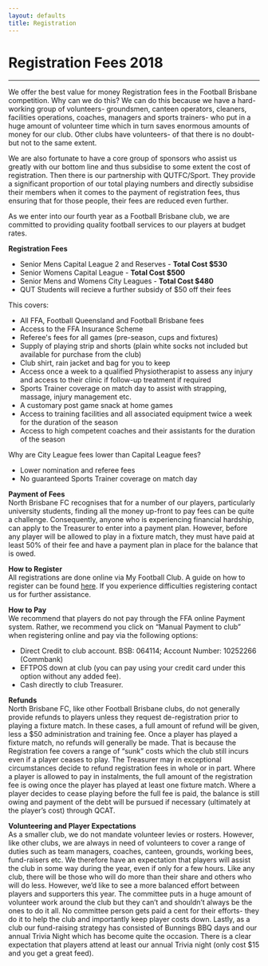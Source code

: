 ```yaml
---
layout: defaults
title: Registration
---
```


<div class="container">
  <div class="row top-buffer">
    <div class="col">
      <h1 class="text-center">Registration Fees 2018</h1>
    </div>
  </div>
  <hr>
  <div class="row">
    <div class="col-md-8 offset-md-2 text-justify">
<section id="History" markdown="1">
We offer the best value for money Registration fees in the Football Brisbane competition. Why can we do this? We can do this because we have a hard-working group of volunteers- groundsmen, canteen operators, cleaners, facilities operations, coaches, managers and sports trainers- who put in a huge amount of volunteer time which in turn saves enormous amounts of money for our club. Other clubs have volunteers- of that there is no doubt-but not to the same extent.  

We are also fortunate to have a core group of sponsors who assist us greatly with our bottom line and thus subsidise to some extent the cost of registration. Then there is our partnership with QUTFC/Sport. They provide a significant proportion of our total playing numbers and directly subsidise their members when it comes to the payment of registration fees, thus ensuring that for those people, their fees are reduced even further.  

As we enter into our fourth year as a Football Brisbane club, we are committed to providing quality football services to our players at budget rates.  

__Registration Fees__  
* Senior Mens Capital League 2 and Reserves - __Total Cost $530__  
* Senior Womens Capital League - __Total Cost $500__
* Senior Mens and Womens City Leagues - __Total Cost $480__
* QUT Students will recieve a further subsidy of $50 off their fees

This covers:
* All FFA, Football Queensland and Football Brisbane fees
* Access to the FFA Insurance Scheme
* Referee's fees for all games (pre-season, cups and fixtures)
* Supply of playing strip and shorts (plain white socks not included but available for purchase from the club)
* Club shirt, rain jacket and bag for you to keep
* Access once a week to a qualified Physiotherapist to assess any injury and access to their clinic if follow-up treatment if required
* Sports Trainer coverage on match day to assist with strapping, massage, injury management etc.
* A customary post game snack at home games
* Access to training facilities and all associated equipment twice a week for the duration of the season
* Access to high competent coaches and their assistants for the duration of the season

Why are City League fees lower than Capital League fees?
* Lower nomination and referee fees
* No guaranteed Sports Trainer coverage on match day
  

__Payment of Fees__  
North Brisbane FC recognises that for a number of our players, particularly university students, finding all the money up-front to pay fees can be quite a challenge. Consequently, anyone who is experiencing financial hardship, can apply to the Treasurer to enter into a payment plan.
However, before any player will be allowed to play in a fixture match, they must have paid at least 50% of their fee and have a payment plan in place for the balance that is owed. 
  

__How to Register__  
All registrations are done online via My Football Club.
A guide on how to register can be found [here](/pdf/Player_Self_Registration_Template_2018.pdf). If you experience difficulties registering contact us for further assistance.
  

__How to Pay__  
We recommend that players do not pay through the FFA online Payment system. Rather, we recommend you click on “Manual Payment to club” when registering online and pay via the following options:
* Direct Credit to club account. BSB: 064114; Account Number: 10252266 (Commbank)
* EFTPOS down at club (you can pay using your credit card under this option without any added fee).
* Cash directly to club Treasurer.
  

__Refunds__  
North Brisbane FC, like other Football Brisbane clubs, do not generally provide refunds to players unless they request de-registration prior to playing a fixture match. In these cases, a full amount of refund will be given, less a $50 administration and training fee.
Once a player has played a fixture match, no refunds will generally be made. That is because the Registration fee covers a range of “sunk” costs which the club still incurs even if a player ceases to play.
The Treasurer may in exceptional circumstances decide to refund registration fees in whole or in part.
Where a player is allowed to pay in instalments, the full amount of the registration fee is owing once the player has played at least one fixture match. Where a player decides to cease playing before the full fee is paid, the balance is still owing and payment of the debt will be pursued if necessary (ultimately at the player’s cost) through QCAT.
  

__Volunteering and Player Expectations__  
As a smaller club, we do not mandate volunteer levies or rosters.
However, like other clubs, we are always in need of volunteers to cover a range of duties such as team managers, coaches, canteen, grounds, working bees, fund-raisers etc. We therefore have an expectation that players will assist the club in some way during the year, even if only for a few hours.
Like any club, there will be those who will do more than their share and others who will do less. However, we’d like to see a more balanced effort between players and supporters this year.
The committee puts in a huge amount of volunteer work around the club but they can’t and shouldn’t always be the ones to do it all. No committee person gets paid a cent for their efforts- they do it to help the club and importantly keep player costs down.
Lastly, as a club our fund-raising strategy has consisted of Bunnings BBQ days and our annual Trivia Night which has become quite the occasion. There is a clear expectation that players attend at least our annual Trivia night (only cost $15 and you get a great feed). 
</section>
    </div>
  </div>
</div>